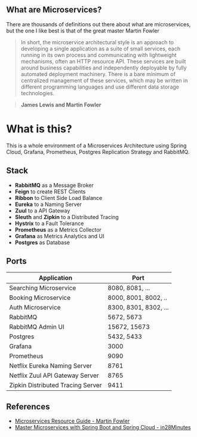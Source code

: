 
## What are Microservices?

There are thousands of definitions out there about what are microservices, but the one I like best is that of the great master Martin Fowler

> In short, the microservice architectural style is an approach to developing a single application as a suite of small services, each running in its own process and communicating with lightweight mechanisms, often an HTTP resource API. These services are built around business capabilities and independently deployable by fully automated deployment machinery. There is a bare minimum of centralized management of these services, which may be written in different programming languages and use different data storage technologies.
    
>**James Lewis and Martin Fowler**

# What is this?
This is a whole environment of a Microservices Architecture using Spring Cloud, Grafana, Prometheus, Postgres Replication Strategy and RabbitMQ.

## Stack
- **RabbitMQ** as a Message Broker
- **Feign** to create REST Clients
- **Ribbon** to Client Side Load Balance
- **Eureka** to a Naming Server
- **Zuul** to a API Gateway
- **Sleuth** and **Zipkin** to a Distributed Tracing
- **Hystrix** to a Fault Tolerance
- **Prometheus** as a Metrics Collector
- **Grafana** as Metrics Analytics and UI
- **Postgres** as Database

## Ports

|     Application       |     Port          |
| ------------- | ------------- |
| Searching Microservice | 8080, 8081, ... |
| Booking Microservice | 8000, 8001, 8002, ..  |
| Auth Microservice | 8300, 8301, 8302, ... |
| RabbitMQ | 5672, 5673 |
| RabbitMQ Admin UI | 15672, 15673 |
| Postgres | 5432, 5433 |
| Grafana | 3000 |
| Prometheus | 9090 |
| Netflix Eureka Naming Server | 8761 |
| Netflix Zuul API Gateway Server | 8765 |
| Zipkin Distributed Tracing Server | 9411 |

## References

- [Microservices Resource Guide - Martin Fowler](https://martinfowler.com/microservices/)
- [Master Microservices with Spring Boot and Spring Cloud - in28Minutes](https://www.udemy.com/microservices-with-spring-boot-and-spring-cloud/)